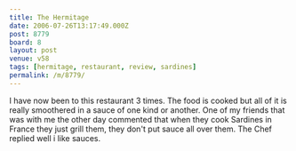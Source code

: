 ```yaml
---
title: The Hermitage
date: 2006-07-26T13:17:49.000Z
post: 8779
board: 8
layout: post
venue: v58
tags: [hermitage, restaurant, review, sardines]
permalink: /m/8779/
---
```

I have now been to this restaurant 3 times. The food is cooked but all of it is really smoothered in a sauce of one kind or another. One of my friends that was with me the other day commented that when they cook Sardines in France they just grill them, they don't put sauce all over them. The Chef replied well i like sauces.
